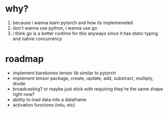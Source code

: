 # why?

1. because i wanna learn pytorch and how its implemeneted
2. don't wanna use python, i wanna use go
3. i think go is a better runtime for this anyways since it has static typing and native concurrency

# roadmap

- implement barebones tensor lib similar to pytorch
- implement tensor package, create, update, add, substract, multiply, divide
- broadcasting? or maybe just stick with requiring they're the same shape right now?
- ability to load data into a dataframe
- activation functions (relu, etc)
